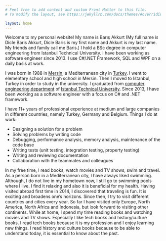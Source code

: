 ```yaml
---
# Feel free to add content and custom Front Matter to this file.
# To modify the layout, see https://jekyllrb.com/docs/themes/#overriding-theme-defaults

layout: home
---
```



Welcome to my personal website! My name is Barış Akkurt (My full name is Dicle Baris Akkurt, Dicle Baris is my first name and Akkurt is my last name. My friends and family call me Baris.) I hold a BSc degree in computer engineering from Istanbul Technical University. I have been working as software engineer since 2013. I use C#/.NET Framework, SQL and WPF on a daily basis at work.

I was born in 1988 in [Mersin](https://en.wikipedia.org/wiki/Mersin), a Mediterranean city in [Turkey](https://en.wikipedia.org/wiki/Turkey). I went to elementary school and high school in Mersin. Then I moved to Istanbul, Turkey in order to study in the university. I graduated from [computer engineering department](https://bm.itu.edu.tr/en/home) of [Istanbul Technical University](https://www.itu.edu.tr/en/homepage). Since 2013, I have been working as a software engineer with a focus on C# and .NET framework.

I have 11+ years of professional experience at medium and large companies in different countries, namely Turkey, Germany and Belgium. Things I do at work:
- Designing a solution for a problem
- Solving problems by writing code
- Debugging, performance analysis, memory analysis, maintenance of the code base
- Writing tests (unit testing, integration testing, property testing)
- Writing and reviewing documentation
- Collaboration with the teammates and colleagues

In my free time, I read books, watch movies and TV shows, swim and travel. As a person born in a Mediterranean city, I have always liked swimming. Although, I do not live in my hometown now, I still go to swimming pools where I live. I find it relaxing and also it is beneficial for my health. Having visited abroad first time in 2014, I discovered that traveling is fun. It is exciting and broadens one’s horizons. Since then, I try to visit different countries and cities every year. So far I have visited only Europe, North America, North Africa and Indonesia, but look forward to visiting other continents. While at home, I spend my time reading books and watching movies and TV shows. Especially I like tech books and history/culture books. I read tech books because it is my profession and I enjoy learning new things. I read history and culture books because to be able to understand today, it is essential to know about the past.